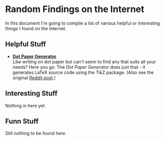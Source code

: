 # Random Findings on the Internet
In this document I'm going to compile a list of various helpful or interesting things I found on the internet.

## Helpful Stuff
- [**Dot Paper Generator**](http://sethest.dx.am/dot-paper-generator/)  
  Like writing on dot paper but can't seem to find any that suits all your needs?
  Here you go: The _Dot Paper Generator_ does just that - it generates LaTeX source code using the TikZ package.
  (Also see the original [Reddit post](https://www.reddit.com/r/fountainpens/comments/500n51/dot_paper_generator/).)

## Interesting Stuff
Nothing in here yet.

## Funn Stuff
Still nothing to be found here.
